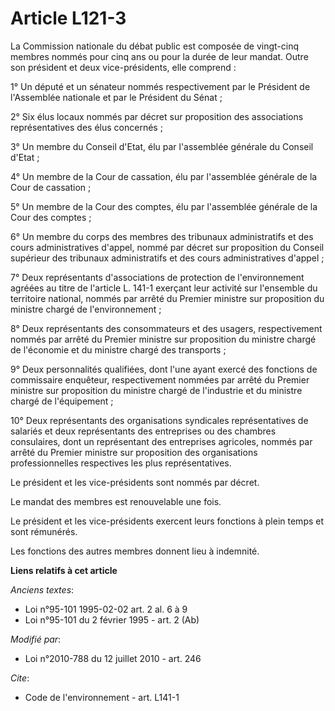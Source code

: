 # Article L121-3

La Commission nationale du débat public est composée de vingt-cinq membres nommés pour cinq ans ou pour la durée de leur
mandat. Outre son président et deux vice-présidents, elle comprend : 

1° Un député et un sénateur nommés respectivement par le Président de l'Assemblée nationale et par le Président du Sénat ; 

2° Six élus locaux nommés par décret sur proposition des associations représentatives des élus concernés ; 

3° Un membre du Conseil d'Etat, élu par l'assemblée générale du Conseil d'Etat ; 

4° Un membre de la Cour de cassation, élu par l'assemblée générale de la Cour de cassation ; 

5° Un membre de la Cour des comptes, élu par l'assemblée générale de la Cour des comptes ; 

6° Un membre du corps des membres des tribunaux administratifs et des cours administratives d'appel, nommé par décret sur
proposition du Conseil supérieur des tribunaux administratifs et des cours administratives d'appel ; 

7° Deux représentants d'associations de protection de l'environnement agréées au titre de l'article L. 141-1 exerçant leur
activité sur l'ensemble du territoire national, nommés par arrêté du Premier ministre sur proposition du ministre chargé de
l'environnement ; 

8° Deux représentants des consommateurs et des usagers, respectivement nommés par arrêté du Premier ministre sur proposition
du ministre chargé de l'économie et du ministre chargé des transports ; 

9° Deux personnalités qualifiées, dont l'une ayant exercé des fonctions de commissaire enquêteur, respectivement nommées par
arrêté du Premier ministre sur proposition du ministre chargé de l'industrie et du ministre chargé de l'équipement ;

10° Deux représentants des organisations syndicales représentatives de salariés et deux représentants des entreprises ou des
chambres consulaires, dont un représentant des entreprises agricoles, nommés par arrêté du Premier ministre sur proposition
des organisations professionnelles respectives les plus représentatives.

Le président et les vice-présidents sont nommés par décret. 

Le mandat des membres est renouvelable une fois. 

Le président et les vice-présidents exercent leurs fonctions à plein temps et sont rémunérés. 

Les fonctions des autres membres donnent lieu à indemnité.

**Liens relatifs à cet article**

_Anciens textes_:

  - Loi n°95-101 1995-02-02 art. 2 al. 6 à 9
  - Loi n°95-101 du 2 février 1995 - art. 2 (Ab)

_Modifié par_:

  - Loi n°2010-788 du 12 juillet 2010 - art. 246

_Cite_:

  - Code de l'environnement - art. L141-1
